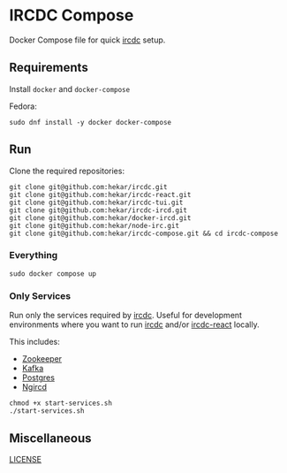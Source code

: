 # IRCDC Compose

Docker Compose file for quick [ircdc](https://github.com/hekar/ircdc) setup.

## Requirements

Install `docker` and `docker-compose`

Fedora:
```
sudo dnf install -y docker docker-compose
```

## Run

Clone the required repositories:
```
git clone git@github.com:hekar/ircdc.git
git clone git@github.com:hekar/ircdc-react.git
git clone git@github.com:hekar/ircdc-tui.git
git clone git@github.com:hekar/ircdc-ircd.git
git clone git@github.com:hekar/docker-ircd.git
git clone git@github.com:hekar/node-irc.git
git clone git@github.com:hekar/ircdc-compose.git && cd ircdc-compose
```

### Everything

```
sudo docker compose up
```

### Only Services

Run only the services required by [ircdc](https://github.com/hekar/ircdc). Useful for development environments where you want to run [ircdc](https://github.com/hekar/ircdc) and/or [ircdc-react](https://github.com/hekar/ircdc-react) locally.

This includes:
* [Zookeeper](https://zookeeper.apache.org/)
* [Kafka](https://kafka.apache.org/)
* [Postgres](https://www.postgresql.org/)
* [Ngircd](http://ngircd.barton.de/download.php.en)

```
chmod +x start-services.sh
./start-services.sh
```

## Miscellaneous

[LICENSE](../master/LICENSE)
